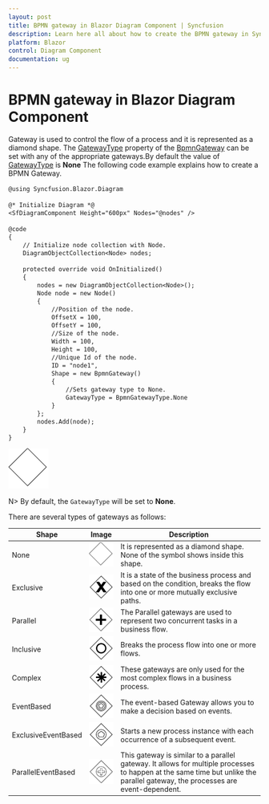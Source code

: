 ```yaml
---
layout: post
title: BPMN gateway in Blazor Diagram Component | Syncfusion
description: Learn here all about how to create the BPMN gateway in Syncfusion Blazor Diagram component and more.
platform: Blazor
control: Diagram Component
documentation: ug
---
```


# BPMN gateway in Blazor Diagram Component

Gateway is used to control the flow of a process and it is represented as a diamond shape. The [GatewayType](https://help.syncfusion.com/cr/blazor/Syncfusion.Blazor.Diagram.BpmnGateway.html#Syncfusion_Blazor_Diagram_BpmnGateway_GatewayType) property of the [BpmnGateway](https://help.syncfusion.com/cr/blazor/Syncfusion.Blazor.Diagram.BpmnGateway.html) can be set with any of the appropriate gateways.By default the value of [GatewayType](https://help.syncfusion.com/cr/blazor/Syncfusion.Blazor.Diagram.BpmnGateway.html#Syncfusion_Blazor_Diagram_BpmnGateway_GatewayType) is **None**  The following code example explains how to create a BPMN Gateway.

```cshtml
@using Syncfusion.Blazor.Diagram

@* Initialize Diagram *@
<SfDiagramComponent Height="600px" Nodes="@nodes" />

@code
{
    // Initialize node collection with Node.
    DiagramObjectCollection<Node> nodes;

    protected override void OnInitialized()
    {
        nodes = new DiagramObjectCollection<Node>();
        Node node = new Node()
        {
            //Position of the node.
            OffsetX = 100,
            OffsetY = 100,
            //Size of the node.
            Width = 100,
            Height = 100,
            //Unique Id of the node.
            ID = "node1",
            Shape = new BpmnGateway()
            {
                //Sets gateway type to None.
                GatewayType = BpmnGatewayType.None 
            }
        };
        nodes.Add(node);
    }
}
```
![GateWay BPMN Shape](../images/bpmn-gataway-none.png)

N> By default, the `GatewayType` will be set to **None**.

There are several types of gateways as follows:

| Shape | Image | Description|
| -------- | -------- | -------- |
| None | ![GateWay BPMN Shape](../images/bpmn-gataway-none.png) |	It is represented as a diamond shape. None of the symbol shows inside this shape.|
| Exclusive | ![Exclusive GateWay BPMN Shape](../images/Exclusive.png) |It is a state of the business process and based on the condition, breaks the flow into one or more mutually exclusive paths.|
| Parallel | ![Parallel GateWay BPMN Shape](../images/Bpmn-Gateway-Parallel.png) |The Parallel gateways are used to represent two concurrent tasks in a business flow.|
| Inclusive | ![Inclusive GateWay BPMN Shape](../images/Inclusive.png) |Breaks the process flow into one or more flows.|
| Complex | ![Complex GateWay BPMN Shape](../images/Complex.png) |These gateways are only used for the most complex flows in a business process.|
| EventBased | ![EventBased GateWay BPMNShape](../images/EventBased.png) |The event-based Gateway allows you to make a decision based on events.|
| ExclusiveEventBased | ![Exclusive EventBased GateWay BPMN Shape](../images/EEBased.png) |Starts a new process instance with each occurrence of a subsequent event.|
| ParallelEventBased | ![Parallel EventBased GateWay BPMN Shape](../images/Bpmn-Gateway-ParallelEventBased.png) |This gateway is similar to a parallel gateway. It allows for multiple processes to happen at the same time but unlike the parallel gateway, the processes are event-dependent.|
